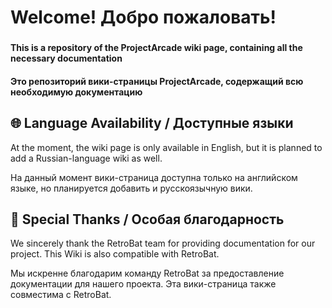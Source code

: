 # Welcome! Добро пожаловать!
###

#### This is a repository of the ProjectArcade wiki page, containing all the necessary documentation

#### Это репозиторий вики-страницы ProjectArcade, содержащий всю необходимую документацию

## 🌐 Language Availability / Доступные языки

At the moment, the wiki page is only available in English, but it is planned to add a Russian-language wiki as well.

На данный момент вики-страница доступна только на английском языке, но планируется добавить и русскоязычную вики.

## 💟 Special Thanks / Особая благодарность

We sincerely thank the RetroBat team for providing documentation for our project. This Wiki is also compatible with RetroBat.

Мы искренне благодарим команду RetroBat за предоставление документации для нашего проекта. Эта вики-страница также совместима с RetroBat.